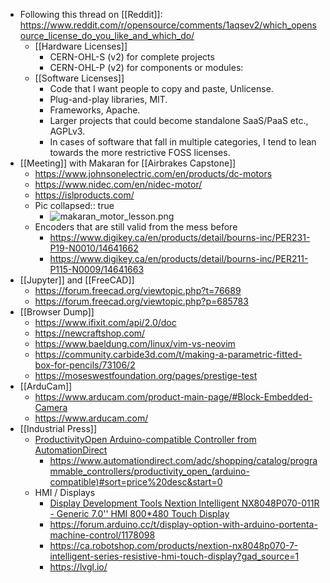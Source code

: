 - Following this thread on [[Reddit]]: https://www.reddit.com/r/opensource/comments/1aqsev2/which_opensource_license_do_you_like_and_which_do/
	- [[Hardware Licenses]]
		- CERN-OHL-S (v2) for complete projects
		- CERN-OHL-P (v2) for components or modules:
	- [[Software Licenses]]
		- Code that I want people to copy and paste, Unlicense.
		- Plug-and-play libraries, MIT.
		- Frameworks, Apache.
		- Larger projects that could become standalone SaaS/PaaS etc., AGPLv3.
		- In cases of software that fall in multiple categories, I tend to lean towards the more restrictive FOSS licenses.
- [[Meeting]] with Makaran for [[Airbrakes Capstone]]
	- https://www.johnsonelectric.com/en/products/dc-motors
	- https://www.nidec.com/en/nidec-motor/
	- https://islproducts.com/
	- Pic
	  collapsed:: true
		- ![makaran_motor_lesson.png](../assets/makaran_motor_lesson_1708039160563_0.png)
	- Encoders that are still valid from the mess before
		- https://www.digikey.ca/en/products/detail/bourns-inc/PER231-P19-N0010/14641662
		- https://www.digikey.ca/en/products/detail/bourns-inc/PER211-P115-N0009/14641663
- [[Jupyter]] and [[FreeCAD]]
	- https://forum.freecad.org/viewtopic.php?t=76689
	- https://forum.freecad.org/viewtopic.php?p=685783
- [[Browser Dump]]
	- https://www.ifixit.com/api/2.0/doc
	- https://newcraftshop.com/
	- https://www.baeldung.com/linux/vim-vs-neovim
	- https://community.carbide3d.com/t/making-a-parametric-fitted-box-for-pencils/73106/2
	- https://moseswestfoundation.org/pages/prestige-test
- [[ArduCam]]
	- https://www.arducam.com/product-main-page/#Block-Embedded-Camera
	- https://www.arducam.com/
- [[Industrial Press]]
	- [ProductivityOpen Arduino-compatible Controller from AutomationDirect](https://www.automationworld.com/products/control/product/21113968/automation-direct-automation-direct-controller)
		- https://www.automationdirect.com/adc/shopping/catalog/programmable_controllers/productivity_open_(arduino-compatible)#sort=price%20desc&start=0
	- HMI / Displays
		- [Display Development Tools Nextion Intelligent NX8048P070-011R - Generic 7.0'' HMI 800*480 Touch Display](https://www.mouser.ca/ProductDetail/Seeed-Studio/104990606?qs=wnTfsH77Xs5RtbVXSXYFnQ%3D%3D)
		- https://forum.arduino.cc/t/display-option-with-arduino-portenta-machine-control/1178098
		- https://ca.robotshop.com/products/nextion-nx8048p070-7-intelligent-series-resistive-hmi-touch-display?gad_source=1
		- https://lvgl.io/